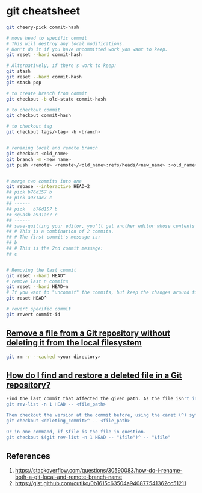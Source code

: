 # git cheatsheet

```bash
git cheery-pick commit-hash

# move head to specific commit
# This will destroy any local modifications.
# Don't do it if you have uncommitted work you want to keep.
git reset --hard commit-hash

# Alternatively, if there's work to keep:
git stash
git reset --hard commit-hash
git stash pop

# to create branch from commit
git checkout -b old-state commit-hash

# to checkout commit
git checkout commit-hash

# to checkout tag
git checkout tags/<tag> -b <branch>


# renaming local and remote branch
git checkout <old_name>
git branch -m <new_name>
git push <remote> <remote>/<old_name>:refs/heads/<new_name> :<old_name>


# merge two commits into one
git rebase --interactive HEAD~2
## pick b76d157 b
## pick a931ac7 c
## ------
## pick   b76d157 b
## squash a931ac7 c
## ------
## save-quitting your editor, you'll get another editor whose contents are
## # This is a combination of 2 commits.
## # The first commit's message is:
## b
## # This is the 2nd commit message:
## c


# Removing the last commit
git reset --hard HEAD^
# remove last n commits
git reset --hard HEAD~n
# If you want to "uncommit" the commits, but keep the changes around for reworking
git reset HEAD^ 

# revert specific commit
git revert commit-id
```

## [Remove a file from a Git repository without deleting it from the local filesystem](https://stackoverflow.com/questions/1143796/remove-a-file-from-a-git-repository-without-deleting-it-from-the-local-filesyste)
```bash
git rm -r --cached <your directory>
```

## [How do I find and restore a deleted file in a Git repository?](https://stackoverflow.com/questions/953481/how-do-i-find-and-restore-a-deleted-file-in-a-git-repository)
```bash
Find the last commit that affected the given path. As the file isn't in the HEAD commit, that previous commit must have deleted it.
git rev-list -n 1 HEAD -- <file_path>

Then checkout the version at the commit before, using the caret (^) symbol:
git checkout <deleting_commit>^ -- <file_path>

Or in one command, if $file is the file in question.
git checkout $(git rev-list -n 1 HEAD -- "$file")^ -- "$file"
```


## References
1. https://stackoverflow.com/questions/30590083/how-do-i-rename-both-a-git-local-and-remote-branch-name
2. https://gist.github.com/cutiko/0b1615c63504a940877541362cc51211
